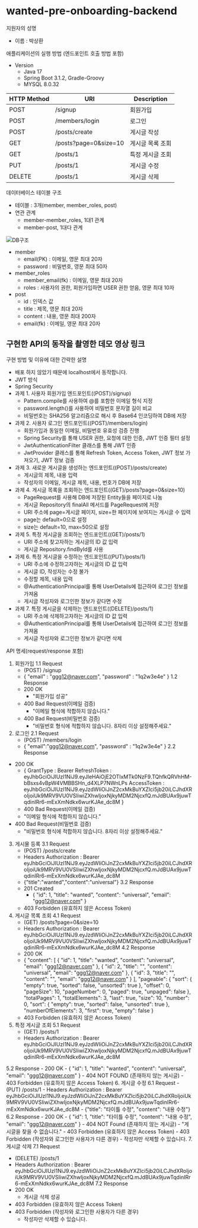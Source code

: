 # wanted-pre-onboarding-backend

지원자의 성명
- 이름 : 박상환

애플리케이션의 실행 방법 (엔드포인트 호출 방법 포함)
- Version
  - Java 17
  - Spring Boot 3.1.2, Gradle-Groovy
  - MYSQL 8.0.32

|HTTP Method|URI|Description|
|------|---|---|
|POST|/signup|회원가입|
|POST|/members/login|로그인|
|POST|/posts/create|게시글 작성|
|GET|/posts?page=0&size=10|게시글 목록 조회|
|GET|/posts/1|특정 게시글 조회|
|PUT|/posts/1|게시글 수정|
|DELETE|/posts/1|게시글 삭제|


데이터베이스 테이블 구조
- 테이블 : 3개(member, member_roles, post)
- 연관 관계
  - member-member_roles, 1대1 관계
  - member-post, 1대다 관계
    
 ![DB구조](https://github.com/sangbus/wanted-pre-onboarding-backend/assets/87519025/6c6d8d20-2a9e-4e8c-800d-03b720289c9c)
  - member
    - email(PK) : 이메일, 영문 최대 20자
    - password : 비밀번호, 영문 최대 50자
  - member_roles
    - member_email(fk) : 이메일, 영문 최대 20자
    - roles : 사용자의 권한, 회원가입하면 USER 권한 얻음, 영문 최대 10자
  - post
    - id : 인덱스 값
    - title : 제목, 영문 최대 20자
    - content : 내용, 영문 최대 200자
    - email(fk) : 이메일, 영문 최대 20자

구현한 API의 동작을 촬영한 데모 영상 링크
- 

구현 방법 및 이유에 대한 간략한 설명
- 배포 하지 않았기 때문에 localhost에서 동작합니다.
- JWT 방식
- Spring Security
- 과제 1. 사용자 회원가입 엔드포인트((POST)/signup)
  - Pattern.compile를 사용하여 @를 포함한 이메일 형식 지정
  - password.length()를 사용하여 비밀번호 문자열 길이 비교
  - 비밀번호는 SHA256 알고리즘으로 해시 후 Base64 인코딩하여 DB에 저장
- 과제 2. 사용자 로그인 엔드포인트((POST)/members/login)
  - 회원가입과 동일한 이메일, 비밀번호 유효성 검증 진행
  - Spring Security를 통해 USER 권한, 요청에 대한 인증, JWT 인증 필터 설정
  - JwtAuthenticationFilter 클래스를 통해 JWT 인증
  - JwtProvider 클래스를 통해 Refresh Token, Access Token, JWT 정보 가져오기, JWT 정보 검증
- 과제 3. 새로운 게시글을 생성하는 엔드포인트((POST)/posts/create)
  - 게시글의 제목, 내용 입력
  - 작성자의 이메일, 게시글 제목, 내용, 번호가 DB에 저장
- 과제 4. 게시글 목록을 조회하는 엔드포인트((GET)/posts?page=0&size=10)
  - PageRequest를 사용해 DB에 저장된 Entity들을 페이지로 나눔
  - 게시글 Repository의 finalAll 메서드를 PageRequest에 저장
  - URI 주소에 page=게시글 페이지, size=한 페이지에 보여지는 게시글 수 입력
  - page는 default=0으로 설정
  - size는 default=10, max=50으로 설정
- 과제 5. 특정 게시글을 조회하는 엔드포인트((GET)/posts/1)
  - URI 주소에 찾고자하는 게시글의 ID 값 입력
  - 게시글 Repository.findById를 사용
- 과제 6. 특정 게시글을 수정하는 엔드포인트((PUT)/posts/1)
  - URI 주소에 수정하고자하는 게시글의 ID 값 입력
  - 게시글 ID, 작성자는 수정 불가
  - 수정할 제목, 내용 입력
  - @AuthenticationPrincipal를 통해 UserDetails에 접근하여 로그인 정보를 가져옴
  - 게시글 작성자와 로그인한 정보가 같다면 수정
- 과제 7. 특정 게시글을 삭제하는 엔드포인트((DELETE)/posts/1)
  - URI 주소에 삭제하고자하는 게시글의 ID 값 입력
  - @AuthenticationPrincipal를 통해 UserDetails에 접근하여 로그인 정보를 가져옴
  - 게시글 작성자와 로그인한 정보가 같다면 삭제

API 명세(request/response 포함)
1. 회원가입
   1.1 Request
   - (POST) /signup
   - {
       "email" : "ggg12@naver.com",
       "password" : "1q2w3e4e"
     }
   1.2 Response
   - 200 OK
     - "회원가입 성공"
   - 400 Bad Request(이메일 검증)
     - "이메일 형식에 적합하지 않습니다."
   - 400 Bad Request(비밀번호 검증)
     - "비밀번호 형식에 적합하지 않습니다. 8자리 이상 설정해주세요."
2. 로그인
  2.1 Request
   - (POST) /members/login
   - {
    "email":"ggg12@naver.com", 
    "password" : "1q2w3e4e"
}
  2.2 Response
  - 200 OK
     - {
          GrantType : Bearer
          RefreshToken : eyJhbGciOiJIUzI1NiJ9.eyJleHAiOjE2OTIxMTk0NzF9.TQhfkQRVhHM-bBsxs4vBpW4VMBBSHn_d4XLP7NWnLPs
          AccessToken : eyJhbGciOiJIUzI1NiJ9.eyJzdWIiOiJnZ2cxMkBuYXZlci5jb20iLCJhdXRoIjoiUk9MRV9VU0VSIiwiZXhwIjoxNjkyMDM2NjcxfQ.mJdBUAx9juwTqdinIRr6-mExXmNdkx6wurKJAe_dc8M
       }
      - 400 Bad Request(이메일 검증)
     - "이메일 형식에 적합하지 않습니다."
   - 400 Bad Request(비밀번호 검증)
     - "비밀번호 형식에 적합하지 않습니다. 8자리 이상 설정해주세요."
3. 게시물 등록
  3.1 Request
    - (POST) /posts/create
    - Headers Authorization : Bearer eyJhbGciOiJIUzI1NiJ9.eyJzdWIiOiJnZ2cxMkBuYXZlci5jb20iLCJhdXRoIjoiUk9MRV9VU0VSIiwiZXhwIjoxNjkyMDM2NjcxfQ.mJdBUAx9juwTqdinIRr6-mExXmNdkx6wurKJAe_dc8M
    - {"title":"wanted","content":"universal"}
  3.2 Response
    - 201 Created
      - {
        "id": 1,
        "title": "wanted",
        "content": "universal",
        "email": "ggg12@naver.com"
        }
    - 403 Forbidden (유효하지 않은 Access Token)
4. 게시글 목록 조회
  4.1 Request
    - (GET) /posts?page=0&size=10
    - Headers Authorization : Bearer eyJhbGciOiJIUzI1NiJ9.eyJzdWIiOiJnZ2cxMkBuYXZlci5jb20iLCJhdXRoIjoiUk9MRV9VU0VSIiwiZXhwIjoxNjkyMDM2NjcxfQ.mJdBUAx9juwTqdinIRr6-mExXmNdkx6wurKJAe_dc8M
  4.2 Response
    - 200 OK
    - {
    "content": [
        {
            "id": 1,
            "title": "wanted",
            "content": "universal",
            "email": "ggg12@naver.com"
        },
        {
            "id": 2,
            "title": "",
            "content": "universal",
            "email": "ggg12@naver.com"
        },
        {
            "id": 3,
            "title": "",
            "content": "",
            "email": "ggg12@naver.com"
        }
    ],
    "pageable": {
        "sort": {
            "empty": true,
            "sorted": false,
            "unsorted": true
        },
        "offset": 0,
        "pageSize": 10,
        "pageNumber": 0,
        "paged": true,
        "unpaged": false
    },
    "totalPages": 1,
    "totalElements": 3,
    "last": true,
    "size": 10,
    "number": 0,
    "sort": {
        "empty": true,
        "sorted": false,
        "unsorted": true
    },
    "numberOfElements": 3,
    "first": true,
    "empty": false
} 
    - 403 Forbidden (유효하지 않은 Access Token)
5. 특정 게시글 조회
  5.1 Request
    - (GET) /posts/1
    - Headers Authorization : Bearer eyJhbGciOiJIUzI1NiJ9.eyJzdWIiOiJnZ2cxMkBuYXZlci5jb20iLCJhdXRoIjoiUk9MRV9VU0VSIiwiZXhwIjoxNjkyMDM2NjcxfQ.mJdBUAx9juwTqdinIRr6-mExXmNdkx6wurKJAe_dc8M

  5.2 Response
    - 200 OK
    - {
    "id": 1,
    "title": "wanted",
    "content": "universal",
    "email": "ggg12@naver.com"
}
    - 404 NOT FOUND (존재하지 않는 게시글)
    - 403 Forbidden (유효하지 않은 Access Token)
6. 게시글 수정
  6.1 Request
    - (PUT) /posts/1
    - Headers Authorization : Bearer eyJhbGciOiJIUzI1NiJ9.eyJzdWIiOiJnZ2cxMkBuYXZlci5jb20iLCJhdXRoIjoiUk9MRV9VU0VSIiwiZXhwIjoxNjkyMDM2NjcxfQ.mJdBUAx9juwTqdinIRr6-mExXmNdkx6wurKJAe_dc8M
    - {"title": "타이틀 수정", "content": "내용 수정"}
  6.2 Response
    - 200 OK
    - {
    "id": 1,
    "title": "타이틀 수정",
    "content": "내용 수정",
    "email": "ggg12@naver.com"
}
    - 404 NOT Found (존재하지 않는 게시글)
      - "게시글을 찾을 수 없습니다."
    - 403 Forbidden (유효하지 않은 Access Token)
    - 403 Forbidden (작성자와 로그인한 사용자가 다른 경우)
      - 작성자만 삭제할 수 있습니다.
7. 게시글 삭제
  7.1 Request
  - (DELETE) /posts/1
  - Headers Authorization : Bearer eyJhbGciOiJIUzI1NiJ9.eyJzdWIiOiJnZ2cxMkBuYXZlci5jb20iLCJhdXRoIjoiUk9MRV9VU0VSIiwiZXhwIjoxNjkyMDM2NjcxfQ.mJdBUAx9juwTqdinIRr6-mExXmNdkx6wurKJAe_dc8M
  7.2 Response
  - 200 OK
    - 게시글 삭제 성공
  - 403 Forbidden (유효하지 않은 Access Token)
  - 403 Forbidden (작성자와 로그인한 사용자가 다른 경우)
    - 작성자만 삭제할 수 있습니다.


